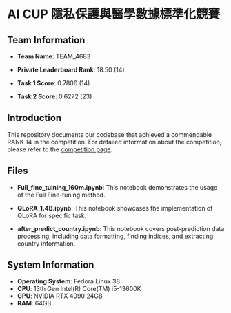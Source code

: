 # AI CUP 隱私保護與醫學數據標準化競賽

## Team Information

- **Team Name**: TEAM_4683

- **Private Leaderboard Rank**: 18.50 (14)
  
- **Task 1 Score**: 0.7806 (14)
  
- **Task 2 Score**: 0.6272 (23)

## Introduction

This repository documents our codebase that achieved a commendable RANK 14 in the competition. For detailed information about the competition, please refer to the [competition page](https://codalab.lisn.upsaclay.fr/competitions/15425#learn_the_details-overview).




## Files

- **Full_fine_tuining_160m.ipynb**: This notebook demonstrates the usage of the Full Fine-tuning method.

- **QLoRA_1.4B.ipynb**: This notebook showcases the implementation of QLoRA for specific task.

- **after_predict_country.ipynb**: This notebook covers post-prediction data processing, including data formatting, finding indices, and extracting country information.

## System Information
- **Operating System**: Fedora Linux 38
- **CPU**: 13th Gen Intel(R) Core(TM) i5-13600K
- **GPU**: NVIDIA RTX 4090 24GB
- **RAM**: 64GB



